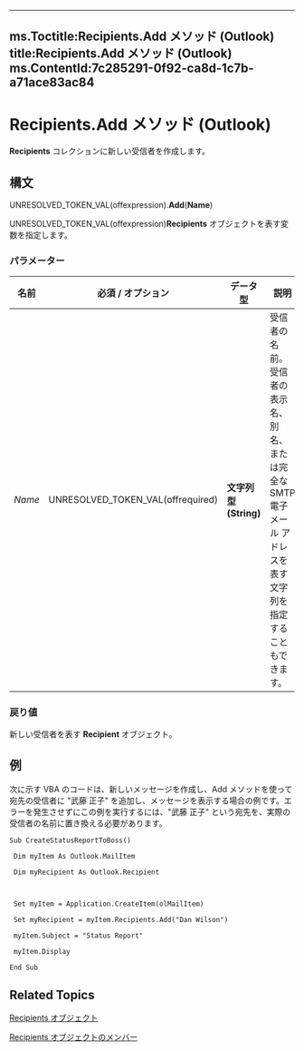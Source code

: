 

---
ms.Toctitle:Recipients.Add メソッド (Outlook)
title:Recipients.Add メソッド (Outlook)
ms.ContentId:7c285291-0f92-ca8d-1c7b-a71ace83ac84
---
# Recipients.Add メソッド (Outlook)




**Recipients** コレクションに新しい受信者を作成します。

## 構文
UNRESOLVED_TOKEN_VAL(offexpression).**Add**(**Name**)



UNRESOLVED_TOKEN_VAL(offexpression)**Recipients** オブジェクトを表す変数を指定します。

### パラメーター

|**名前**|**必須 / オプション**|**データ型**|**説明**|
|---|---|---|---|
|*Name*|UNRESOLVED_TOKEN_VAL(offrequired)|**文字列型 (String)**|受信者の名前。受信者の表示名、別名、または完全な SMTP 電子メール アドレスを表す文字列を指定することもできます。|



### 戻り値
新しい受信者を表す **Recipient** オブジェクト。





## 例
次に示す VBA のコードは、新しいメッセージを作成し、Add メソッドを使って宛先の受信者に "武藤 正子" を追加し、メッセージを表示する場合の例です。エラーを発生させずにこの例を実行するには、"武藤 正子" という宛先を、実際の受信者の名前に置き換える必要があります。

```vba
Sub CreateStatusReportToBoss() 
 
 Dim myItem As Outlook.MailItem 
 
 Dim myRecipient As Outlook.Recipient 
 
 
 
 Set myItem = Application.CreateItem(olMailItem) 
 
 Set myRecipient = myItem.Recipients.Add("Dan Wilson") 
 
 myItem.Subject = "Status Report" 
 
 myItem.Display 
 
End Sub
```




## Related Topics

[Recipients オブジェクト](774f56b7-4de8-9584-60cd-4fbf361f4c85.md)

[Recipients オブジェクトのメンバー](958f9e6d-c499-4c19-0550-02506998b125.md)




